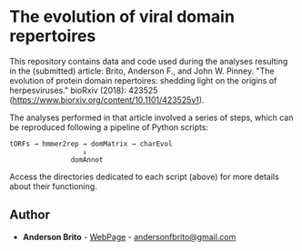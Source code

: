 # The evolution of viral domain repertoires

This repository contains data and code used during the analyses resulting in the (submitted) article: Brito, Anderson F., and John W. Pinney. "The evolution of protein domain repertoires: shedding light on the origins of herpesviruses." bioRxiv (2018): 423525 (https://www.biorxiv.org/content/10.1101/423525v1).

The analyses performed in that article involved a series of steps, which can be reproduced following a pipeline of Python scripts:

```
tORFs → hmmer2rep → domMatrix → charEvol
                  ↓
               domAnnot
```

Access the directories dedicated to each script (above) for more details about their functioning.


## Author

* **Anderson Brito** - [WebPage](https://andersonbrito.github.io/) - andersonfbrito@gmail.com
